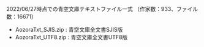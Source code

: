 2022/06/27時点での青空文庫テキストファイル一式
（作家数：933、ファイル数：16671）

- AozoraTxt_SJIS.zip : 青空文庫全文書SJIS版
- AozoraTxt_UTF8.zip : 青空文庫全文書UTF8版

